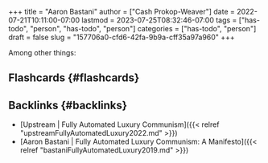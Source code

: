 +++
title = "Aaron Bastani"
author = ["Cash Prokop-Weaver"]
date = 2022-07-21T10:11:00-07:00
lastmod = 2023-07-25T08:32:46-07:00
tags = ["has-todo", "person", "has-todo", "person"]
categories = ["has-todo", "person"]
draft = false
slug = "157706a0-cfd6-42fa-9b9a-cff35a97a960"
+++

Among other things:


## Flashcards {#flashcards}


## Backlinks {#backlinks}

-   [Upstream | Fully Automated Luxury Communism]({{< relref "upstreamFullyAutomatedLuxury2022.md" >}})
-   [Aaron Bastani | Fully Automated Luxury Communism: A Manifesto]({{< relref "bastaniFullyAutomatedLuxury2019.md" >}})
